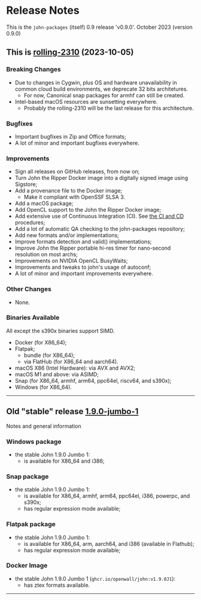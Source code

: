 # Release Notes

This is the `john-packages` (itself) 0.9 release 'v0.9.0'. October 2023 (version 0.9.0)

## This is [rolling-2310](https://github.com/openwall/john-packages/releases/tag/rolling-2310) (2023-10-05)

### Breaking Changes

- Due to changes in Cygwin, plus OS and hardware unavailability in common cloud build environments,
  we deprecate 32 bits architetures.
  - For now, Canonical snap packages for armhf can still be created.
- Intel-based macOS resources are sunsetting everywhere.
  - Probably the rolling-2310 will be the last release for this architecture.

### Bugfixes

- Important bugfixes in Zip and Office formats;
- A lot of minor and important bugfixes everywhere.

### Improvements

- Sign all releases on GitHub releases, from now on;
- Turn John the Ripper Docker image into a digitally signed image using Sigstore;
- Add a provenance file to the Docker image;
  - Make it compliant with OpenSSF SLSA 3.
- Add a macOS package;
- Add OpenCL support to the John the Ripper Docker image;
- Add extensive use of Continuous Integration (CI). See [the CI and CD](https://github.com/openwall/john-packages/tree/main/tests#continuous-integration-and-continuous-delivery) procedures;
- Add a lot of automatic QA checking to the john-packages repository;
- Add new formats and/or implementations;
- Improve formats detection and valid() implementations;
- Improve John the Ripper portable hi-res timer for nano-second resolution on most archs;
- Improvements on NVIDIA OpenCL BusyWaits;
- Improvements and tweaks to john's usage of autoconf;
- A lot of minor and important improvements everywhere.

### Other Changes

- None.

### Binaries Available

All except the s390x binaries support SIMD.

* Docker (for X86_64);
* Flatpak;
  * bundle (for X86_64);
  * via FlatHub (for X86_64 and aarch64).
* macOS X86 (Intel Hardware): via AVX and AVX2;
* macOS M1 and above: via ASIMD;
* Snap (for X86_64, armhf, arm64, ppc64el, riscv64, and s390x);
* Windows (for X86_64).

------

## Old "stable" release [1.9.0-jumbo-1](https://github.com/openwall/john-packages/releases/tag/1.9.0-jumbo-1)

Notes and general information

### Windows package
- the stable John 1.9.0 Jumbo 1:
  - is available for X86_64 and i386;

### Snap package
- the stable John 1.9.0 Jumbo 1:
  - is available for X86_64, armhf, arm64, ppc64el, i386, powerpc, and s390x;
  - has regular expression mode available;

### Flatpak package
- the stable John 1.9.0 Jumbo 1:
  - is available for X86_64, arm, aarch64, and i386 (available in Flathub);
  - has regular expression mode available;

### Docker Image
- the stable John 1.9.0 Jumbo 1 (`ghcr.io/openwall/john:v1.9.0J1`):
  - has ztex formats available.

------
